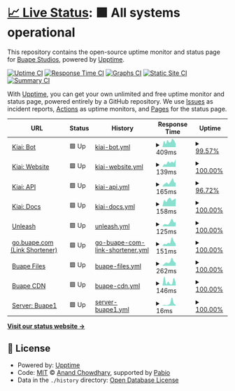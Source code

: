 # [📈 Live Status](https://status.buape.com): <!--live status--> **🟩 All systems operational**

This repository contains the open-source uptime monitor and status page for [Buape Studios](https://buape.com), powered by [Upptime](https://github.com/upptime/upptime).

[![Uptime CI](https://github.com/buape/status/workflows/Uptime%20CI/badge.svg)](https://github.com/buape/status/actions?query=workflow%3A%22Uptime+CI%22)
[![Response Time CI](https://github.com/buape/status/workflows/Response%20Time%20CI/badge.svg)](https://github.com/buape/status/actions?query=workflow%3A%22Response+Time+CI%22)
[![Graphs CI](https://github.com/buape/status/workflows/Graphs%20CI/badge.svg)](https://github.com/buape/status/actions?query=workflow%3A%22Graphs+CI%22)
[![Static Site CI](https://github.com/buape/status/workflows/Static%20Site%20CI/badge.svg)](https://github.com/buape/status/actions?query=workflow%3A%22Static+Site+CI%22)
[![Summary CI](https://github.com/buape/status/workflows/Summary%20CI/badge.svg)](https://github.com/buape/status/actions?query=workflow%3A%22Summary+CI%22)

With [Upptime](https://upptime.js.org), you can get your own unlimited and free uptime monitor and status page, powered entirely by a GitHub repository. We use [Issues](https://github.com/buape/status/issues) as incident reports, [Actions](https://github.com/buape/status/actions) as uptime monitors, and [Pages](https://status.buape.com) for the status page.

<!--start: status pages-->
<!-- This summary is generated by Upptime (https://github.com/upptime/upptime) -->
<!-- Do not edit this manually, your changes will be overwritten -->
<!-- prettier-ignore -->
| URL | Status | History | Response Time | Uptime |
| --- | ------ | ------- | ------------- | ------ |
| <img alt="" src="https://icons.duckduckgo.com/ip3/host.buape.com.ico" height="13"> [Kiai: Bot](http://host.buape.com:6677) | 🟩 Up | [kiai-bot.yml](https://github.com/buape/status/commits/HEAD/history/kiai-bot.yml) | <details><summary><img alt="Response time graph" src="./graphs/kiai-bot/response-time-week.png" height="20"> 409ms</summary><br><a href="https://status.buape.com/history/kiai-bot"><img alt="Response time 408" src="https://img.shields.io/endpoint?url=https%3A%2F%2Fraw.githubusercontent.com%2Fbuape%2Fstatus%2FHEAD%2Fapi%2Fkiai-bot%2Fresponse-time.json"></a><br><a href="https://status.buape.com/history/kiai-bot"><img alt="24-hour response time 268" src="https://img.shields.io/endpoint?url=https%3A%2F%2Fraw.githubusercontent.com%2Fbuape%2Fstatus%2FHEAD%2Fapi%2Fkiai-bot%2Fresponse-time-day.json"></a><br><a href="https://status.buape.com/history/kiai-bot"><img alt="7-day response time 409" src="https://img.shields.io/endpoint?url=https%3A%2F%2Fraw.githubusercontent.com%2Fbuape%2Fstatus%2FHEAD%2Fapi%2Fkiai-bot%2Fresponse-time-week.json"></a><br><a href="https://status.buape.com/history/kiai-bot"><img alt="30-day response time 407" src="https://img.shields.io/endpoint?url=https%3A%2F%2Fraw.githubusercontent.com%2Fbuape%2Fstatus%2FHEAD%2Fapi%2Fkiai-bot%2Fresponse-time-month.json"></a><br><a href="https://status.buape.com/history/kiai-bot"><img alt="1-year response time 408" src="https://img.shields.io/endpoint?url=https%3A%2F%2Fraw.githubusercontent.com%2Fbuape%2Fstatus%2FHEAD%2Fapi%2Fkiai-bot%2Fresponse-time-year.json"></a></details> | <details><summary><a href="https://status.buape.com/history/kiai-bot">99.57%</a></summary><a href="https://status.buape.com/history/kiai-bot"><img alt="All-time uptime 99.91%" src="https://img.shields.io/endpoint?url=https%3A%2F%2Fraw.githubusercontent.com%2Fbuape%2Fstatus%2FHEAD%2Fapi%2Fkiai-bot%2Fuptime.json"></a><br><a href="https://status.buape.com/history/kiai-bot"><img alt="24-hour uptime 100.00%" src="https://img.shields.io/endpoint?url=https%3A%2F%2Fraw.githubusercontent.com%2Fbuape%2Fstatus%2FHEAD%2Fapi%2Fkiai-bot%2Fuptime-day.json"></a><br><a href="https://status.buape.com/history/kiai-bot"><img alt="7-day uptime 99.57%" src="https://img.shields.io/endpoint?url=https%3A%2F%2Fraw.githubusercontent.com%2Fbuape%2Fstatus%2FHEAD%2Fapi%2Fkiai-bot%2Fuptime-week.json"></a><br><a href="https://status.buape.com/history/kiai-bot"><img alt="30-day uptime 99.90%" src="https://img.shields.io/endpoint?url=https%3A%2F%2Fraw.githubusercontent.com%2Fbuape%2Fstatus%2FHEAD%2Fapi%2Fkiai-bot%2Fuptime-month.json"></a><br><a href="https://status.buape.com/history/kiai-bot"><img alt="1-year uptime 99.91%" src="https://img.shields.io/endpoint?url=https%3A%2F%2Fraw.githubusercontent.com%2Fbuape%2Fstatus%2FHEAD%2Fapi%2Fkiai-bot%2Fuptime-year.json"></a></details>
| <img alt="" src="https://icons.duckduckgo.com/ip3/www.kiaibot.com.ico" height="13"> [Kiai: Website](https://www.kiaibot.com) | 🟩 Up | [kiai-website.yml](https://github.com/buape/status/commits/HEAD/history/kiai-website.yml) | <details><summary><img alt="Response time graph" src="./graphs/kiai-website/response-time-week.png" height="20"> 139ms</summary><br><a href="https://status.buape.com/history/kiai-website"><img alt="Response time 116" src="https://img.shields.io/endpoint?url=https%3A%2F%2Fraw.githubusercontent.com%2Fbuape%2Fstatus%2FHEAD%2Fapi%2Fkiai-website%2Fresponse-time.json"></a><br><a href="https://status.buape.com/history/kiai-website"><img alt="24-hour response time 179" src="https://img.shields.io/endpoint?url=https%3A%2F%2Fraw.githubusercontent.com%2Fbuape%2Fstatus%2FHEAD%2Fapi%2Fkiai-website%2Fresponse-time-day.json"></a><br><a href="https://status.buape.com/history/kiai-website"><img alt="7-day response time 139" src="https://img.shields.io/endpoint?url=https%3A%2F%2Fraw.githubusercontent.com%2Fbuape%2Fstatus%2FHEAD%2Fapi%2Fkiai-website%2Fresponse-time-week.json"></a><br><a href="https://status.buape.com/history/kiai-website"><img alt="30-day response time 117" src="https://img.shields.io/endpoint?url=https%3A%2F%2Fraw.githubusercontent.com%2Fbuape%2Fstatus%2FHEAD%2Fapi%2Fkiai-website%2Fresponse-time-month.json"></a><br><a href="https://status.buape.com/history/kiai-website"><img alt="1-year response time 116" src="https://img.shields.io/endpoint?url=https%3A%2F%2Fraw.githubusercontent.com%2Fbuape%2Fstatus%2FHEAD%2Fapi%2Fkiai-website%2Fresponse-time-year.json"></a></details> | <details><summary><a href="https://status.buape.com/history/kiai-website">100.00%</a></summary><a href="https://status.buape.com/history/kiai-website"><img alt="All-time uptime 100.00%" src="https://img.shields.io/endpoint?url=https%3A%2F%2Fraw.githubusercontent.com%2Fbuape%2Fstatus%2FHEAD%2Fapi%2Fkiai-website%2Fuptime.json"></a><br><a href="https://status.buape.com/history/kiai-website"><img alt="24-hour uptime 100.00%" src="https://img.shields.io/endpoint?url=https%3A%2F%2Fraw.githubusercontent.com%2Fbuape%2Fstatus%2FHEAD%2Fapi%2Fkiai-website%2Fuptime-day.json"></a><br><a href="https://status.buape.com/history/kiai-website"><img alt="7-day uptime 100.00%" src="https://img.shields.io/endpoint?url=https%3A%2F%2Fraw.githubusercontent.com%2Fbuape%2Fstatus%2FHEAD%2Fapi%2Fkiai-website%2Fuptime-week.json"></a><br><a href="https://status.buape.com/history/kiai-website"><img alt="30-day uptime 100.00%" src="https://img.shields.io/endpoint?url=https%3A%2F%2Fraw.githubusercontent.com%2Fbuape%2Fstatus%2FHEAD%2Fapi%2Fkiai-website%2Fuptime-month.json"></a><br><a href="https://status.buape.com/history/kiai-website"><img alt="1-year uptime 100.00%" src="https://img.shields.io/endpoint?url=https%3A%2F%2Fraw.githubusercontent.com%2Fbuape%2Fstatus%2FHEAD%2Fapi%2Fkiai-website%2Fuptime-year.json"></a></details>
| <img alt="" src="https://icons.duckduckgo.com/ip3/api.kiaibot.com.ico" height="13"> [Kiai: API](https://api.kiaibot.com) | 🟩 Up | [kiai-api.yml](https://github.com/buape/status/commits/HEAD/history/kiai-api.yml) | <details><summary><img alt="Response time graph" src="./graphs/kiai-api/response-time-week.png" height="20"> 165ms</summary><br><a href="https://status.buape.com/history/kiai-api"><img alt="Response time 170" src="https://img.shields.io/endpoint?url=https%3A%2F%2Fraw.githubusercontent.com%2Fbuape%2Fstatus%2FHEAD%2Fapi%2Fkiai-api%2Fresponse-time.json"></a><br><a href="https://status.buape.com/history/kiai-api"><img alt="24-hour response time 90" src="https://img.shields.io/endpoint?url=https%3A%2F%2Fraw.githubusercontent.com%2Fbuape%2Fstatus%2FHEAD%2Fapi%2Fkiai-api%2Fresponse-time-day.json"></a><br><a href="https://status.buape.com/history/kiai-api"><img alt="7-day response time 165" src="https://img.shields.io/endpoint?url=https%3A%2F%2Fraw.githubusercontent.com%2Fbuape%2Fstatus%2FHEAD%2Fapi%2Fkiai-api%2Fresponse-time-week.json"></a><br><a href="https://status.buape.com/history/kiai-api"><img alt="30-day response time 169" src="https://img.shields.io/endpoint?url=https%3A%2F%2Fraw.githubusercontent.com%2Fbuape%2Fstatus%2FHEAD%2Fapi%2Fkiai-api%2Fresponse-time-month.json"></a><br><a href="https://status.buape.com/history/kiai-api"><img alt="1-year response time 170" src="https://img.shields.io/endpoint?url=https%3A%2F%2Fraw.githubusercontent.com%2Fbuape%2Fstatus%2FHEAD%2Fapi%2Fkiai-api%2Fresponse-time-year.json"></a></details> | <details><summary><a href="https://status.buape.com/history/kiai-api">96.72%</a></summary><a href="https://status.buape.com/history/kiai-api"><img alt="All-time uptime 99.28%" src="https://img.shields.io/endpoint?url=https%3A%2F%2Fraw.githubusercontent.com%2Fbuape%2Fstatus%2FHEAD%2Fapi%2Fkiai-api%2Fuptime.json"></a><br><a href="https://status.buape.com/history/kiai-api"><img alt="24-hour uptime 100.00%" src="https://img.shields.io/endpoint?url=https%3A%2F%2Fraw.githubusercontent.com%2Fbuape%2Fstatus%2FHEAD%2Fapi%2Fkiai-api%2Fuptime-day.json"></a><br><a href="https://status.buape.com/history/kiai-api"><img alt="7-day uptime 96.72%" src="https://img.shields.io/endpoint?url=https%3A%2F%2Fraw.githubusercontent.com%2Fbuape%2Fstatus%2FHEAD%2Fapi%2Fkiai-api%2Fuptime-week.json"></a><br><a href="https://status.buape.com/history/kiai-api"><img alt="30-day uptime 99.25%" src="https://img.shields.io/endpoint?url=https%3A%2F%2Fraw.githubusercontent.com%2Fbuape%2Fstatus%2FHEAD%2Fapi%2Fkiai-api%2Fuptime-month.json"></a><br><a href="https://status.buape.com/history/kiai-api"><img alt="1-year uptime 99.28%" src="https://img.shields.io/endpoint?url=https%3A%2F%2Fraw.githubusercontent.com%2Fbuape%2Fstatus%2FHEAD%2Fapi%2Fkiai-api%2Fuptime-year.json"></a></details>
| <img alt="" src="https://icons.duckduckgo.com/ip3/docs.kiaibot.com.ico" height="13"> [Kiai: Docs](https://docs.kiaibot.com) | 🟩 Up | [kiai-docs.yml](https://github.com/buape/status/commits/HEAD/history/kiai-docs.yml) | <details><summary><img alt="Response time graph" src="./graphs/kiai-docs/response-time-week.png" height="20"> 158ms</summary><br><a href="https://status.buape.com/history/kiai-docs"><img alt="Response time 144" src="https://img.shields.io/endpoint?url=https%3A%2F%2Fraw.githubusercontent.com%2Fbuape%2Fstatus%2FHEAD%2Fapi%2Fkiai-docs%2Fresponse-time.json"></a><br><a href="https://status.buape.com/history/kiai-docs"><img alt="24-hour response time 203" src="https://img.shields.io/endpoint?url=https%3A%2F%2Fraw.githubusercontent.com%2Fbuape%2Fstatus%2FHEAD%2Fapi%2Fkiai-docs%2Fresponse-time-day.json"></a><br><a href="https://status.buape.com/history/kiai-docs"><img alt="7-day response time 158" src="https://img.shields.io/endpoint?url=https%3A%2F%2Fraw.githubusercontent.com%2Fbuape%2Fstatus%2FHEAD%2Fapi%2Fkiai-docs%2Fresponse-time-week.json"></a><br><a href="https://status.buape.com/history/kiai-docs"><img alt="30-day response time 147" src="https://img.shields.io/endpoint?url=https%3A%2F%2Fraw.githubusercontent.com%2Fbuape%2Fstatus%2FHEAD%2Fapi%2Fkiai-docs%2Fresponse-time-month.json"></a><br><a href="https://status.buape.com/history/kiai-docs"><img alt="1-year response time 144" src="https://img.shields.io/endpoint?url=https%3A%2F%2Fraw.githubusercontent.com%2Fbuape%2Fstatus%2FHEAD%2Fapi%2Fkiai-docs%2Fresponse-time-year.json"></a></details> | <details><summary><a href="https://status.buape.com/history/kiai-docs">100.00%</a></summary><a href="https://status.buape.com/history/kiai-docs"><img alt="All-time uptime 100.00%" src="https://img.shields.io/endpoint?url=https%3A%2F%2Fraw.githubusercontent.com%2Fbuape%2Fstatus%2FHEAD%2Fapi%2Fkiai-docs%2Fuptime.json"></a><br><a href="https://status.buape.com/history/kiai-docs"><img alt="24-hour uptime 100.00%" src="https://img.shields.io/endpoint?url=https%3A%2F%2Fraw.githubusercontent.com%2Fbuape%2Fstatus%2FHEAD%2Fapi%2Fkiai-docs%2Fuptime-day.json"></a><br><a href="https://status.buape.com/history/kiai-docs"><img alt="7-day uptime 100.00%" src="https://img.shields.io/endpoint?url=https%3A%2F%2Fraw.githubusercontent.com%2Fbuape%2Fstatus%2FHEAD%2Fapi%2Fkiai-docs%2Fuptime-week.json"></a><br><a href="https://status.buape.com/history/kiai-docs"><img alt="30-day uptime 100.00%" src="https://img.shields.io/endpoint?url=https%3A%2F%2Fraw.githubusercontent.com%2Fbuape%2Fstatus%2FHEAD%2Fapi%2Fkiai-docs%2Fuptime-month.json"></a><br><a href="https://status.buape.com/history/kiai-docs"><img alt="1-year uptime 100.00%" src="https://img.shields.io/endpoint?url=https%3A%2F%2Fraw.githubusercontent.com%2Fbuape%2Fstatus%2FHEAD%2Fapi%2Fkiai-docs%2Fuptime-year.json"></a></details>
| <img alt="" src="https://icons.duckduckgo.com/ip3/unleash.kiaibot.com.ico" height="13"> [Unleash](https://unleash.kiaibot.com) | 🟩 Up | [unleash.yml](https://github.com/buape/status/commits/HEAD/history/unleash.yml) | <details><summary><img alt="Response time graph" src="./graphs/unleash/response-time-week.png" height="20"> 125ms</summary><br><a href="https://status.buape.com/history/unleash"><img alt="Response time 153" src="https://img.shields.io/endpoint?url=https%3A%2F%2Fraw.githubusercontent.com%2Fbuape%2Fstatus%2FHEAD%2Fapi%2Funleash%2Fresponse-time.json"></a><br><a href="https://status.buape.com/history/unleash"><img alt="24-hour response time 70" src="https://img.shields.io/endpoint?url=https%3A%2F%2Fraw.githubusercontent.com%2Fbuape%2Fstatus%2FHEAD%2Fapi%2Funleash%2Fresponse-time-day.json"></a><br><a href="https://status.buape.com/history/unleash"><img alt="7-day response time 125" src="https://img.shields.io/endpoint?url=https%3A%2F%2Fraw.githubusercontent.com%2Fbuape%2Fstatus%2FHEAD%2Fapi%2Funleash%2Fresponse-time-week.json"></a><br><a href="https://status.buape.com/history/unleash"><img alt="30-day response time 151" src="https://img.shields.io/endpoint?url=https%3A%2F%2Fraw.githubusercontent.com%2Fbuape%2Fstatus%2FHEAD%2Fapi%2Funleash%2Fresponse-time-month.json"></a><br><a href="https://status.buape.com/history/unleash"><img alt="1-year response time 153" src="https://img.shields.io/endpoint?url=https%3A%2F%2Fraw.githubusercontent.com%2Fbuape%2Fstatus%2FHEAD%2Fapi%2Funleash%2Fresponse-time-year.json"></a></details> | <details><summary><a href="https://status.buape.com/history/unleash">100.00%</a></summary><a href="https://status.buape.com/history/unleash"><img alt="All-time uptime 100.00%" src="https://img.shields.io/endpoint?url=https%3A%2F%2Fraw.githubusercontent.com%2Fbuape%2Fstatus%2FHEAD%2Fapi%2Funleash%2Fuptime.json"></a><br><a href="https://status.buape.com/history/unleash"><img alt="24-hour uptime 100.00%" src="https://img.shields.io/endpoint?url=https%3A%2F%2Fraw.githubusercontent.com%2Fbuape%2Fstatus%2FHEAD%2Fapi%2Funleash%2Fuptime-day.json"></a><br><a href="https://status.buape.com/history/unleash"><img alt="7-day uptime 100.00%" src="https://img.shields.io/endpoint?url=https%3A%2F%2Fraw.githubusercontent.com%2Fbuape%2Fstatus%2FHEAD%2Fapi%2Funleash%2Fuptime-week.json"></a><br><a href="https://status.buape.com/history/unleash"><img alt="30-day uptime 100.00%" src="https://img.shields.io/endpoint?url=https%3A%2F%2Fraw.githubusercontent.com%2Fbuape%2Fstatus%2FHEAD%2Fapi%2Funleash%2Fuptime-month.json"></a><br><a href="https://status.buape.com/history/unleash"><img alt="1-year uptime 100.00%" src="https://img.shields.io/endpoint?url=https%3A%2F%2Fraw.githubusercontent.com%2Fbuape%2Fstatus%2FHEAD%2Fapi%2Funleash%2Fuptime-year.json"></a></details>
| <img alt="" src="https://icons.duckduckgo.com/ip3/go.buape.com.ico" height="13"> [go.buape.com (Link Shortener)](https://go.buape.com) | 🟩 Up | [go-buape-com-link-shortener.yml](https://github.com/buape/status/commits/HEAD/history/go-buape-com-link-shortener.yml) | <details><summary><img alt="Response time graph" src="./graphs/go-buape-com-link-shortener/response-time-week.png" height="20"> 151ms</summary><br><a href="https://status.buape.com/history/go-buape-com-link-shortener"><img alt="Response time 176" src="https://img.shields.io/endpoint?url=https%3A%2F%2Fraw.githubusercontent.com%2Fbuape%2Fstatus%2FHEAD%2Fapi%2Fgo-buape-com-link-shortener%2Fresponse-time.json"></a><br><a href="https://status.buape.com/history/go-buape-com-link-shortener"><img alt="24-hour response time 131" src="https://img.shields.io/endpoint?url=https%3A%2F%2Fraw.githubusercontent.com%2Fbuape%2Fstatus%2FHEAD%2Fapi%2Fgo-buape-com-link-shortener%2Fresponse-time-day.json"></a><br><a href="https://status.buape.com/history/go-buape-com-link-shortener"><img alt="7-day response time 151" src="https://img.shields.io/endpoint?url=https%3A%2F%2Fraw.githubusercontent.com%2Fbuape%2Fstatus%2FHEAD%2Fapi%2Fgo-buape-com-link-shortener%2Fresponse-time-week.json"></a><br><a href="https://status.buape.com/history/go-buape-com-link-shortener"><img alt="30-day response time 164" src="https://img.shields.io/endpoint?url=https%3A%2F%2Fraw.githubusercontent.com%2Fbuape%2Fstatus%2FHEAD%2Fapi%2Fgo-buape-com-link-shortener%2Fresponse-time-month.json"></a><br><a href="https://status.buape.com/history/go-buape-com-link-shortener"><img alt="1-year response time 176" src="https://img.shields.io/endpoint?url=https%3A%2F%2Fraw.githubusercontent.com%2Fbuape%2Fstatus%2FHEAD%2Fapi%2Fgo-buape-com-link-shortener%2Fresponse-time-year.json"></a></details> | <details><summary><a href="https://status.buape.com/history/go-buape-com-link-shortener">100.00%</a></summary><a href="https://status.buape.com/history/go-buape-com-link-shortener"><img alt="All-time uptime 99.91%" src="https://img.shields.io/endpoint?url=https%3A%2F%2Fraw.githubusercontent.com%2Fbuape%2Fstatus%2FHEAD%2Fapi%2Fgo-buape-com-link-shortener%2Fuptime.json"></a><br><a href="https://status.buape.com/history/go-buape-com-link-shortener"><img alt="24-hour uptime 100.00%" src="https://img.shields.io/endpoint?url=https%3A%2F%2Fraw.githubusercontent.com%2Fbuape%2Fstatus%2FHEAD%2Fapi%2Fgo-buape-com-link-shortener%2Fuptime-day.json"></a><br><a href="https://status.buape.com/history/go-buape-com-link-shortener"><img alt="7-day uptime 100.00%" src="https://img.shields.io/endpoint?url=https%3A%2F%2Fraw.githubusercontent.com%2Fbuape%2Fstatus%2FHEAD%2Fapi%2Fgo-buape-com-link-shortener%2Fuptime-week.json"></a><br><a href="https://status.buape.com/history/go-buape-com-link-shortener"><img alt="30-day uptime 99.91%" src="https://img.shields.io/endpoint?url=https%3A%2F%2Fraw.githubusercontent.com%2Fbuape%2Fstatus%2FHEAD%2Fapi%2Fgo-buape-com-link-shortener%2Fuptime-month.json"></a><br><a href="https://status.buape.com/history/go-buape-com-link-shortener"><img alt="1-year uptime 99.91%" src="https://img.shields.io/endpoint?url=https%3A%2F%2Fraw.githubusercontent.com%2Fbuape%2Fstatus%2FHEAD%2Fapi%2Fgo-buape-com-link-shortener%2Fuptime-year.json"></a></details>
| <img alt="" src="https://icons.duckduckgo.com/ip3/files.buape.com.ico" height="13"> [Buape Files](https://files.buape.com) | 🟩 Up | [buape-files.yml](https://github.com/buape/status/commits/HEAD/history/buape-files.yml) | <details><summary><img alt="Response time graph" src="./graphs/buape-files/response-time-week.png" height="20"> 262ms</summary><br><a href="https://status.buape.com/history/buape-files"><img alt="Response time 307" src="https://img.shields.io/endpoint?url=https%3A%2F%2Fraw.githubusercontent.com%2Fbuape%2Fstatus%2FHEAD%2Fapi%2Fbuape-files%2Fresponse-time.json"></a><br><a href="https://status.buape.com/history/buape-files"><img alt="24-hour response time 146" src="https://img.shields.io/endpoint?url=https%3A%2F%2Fraw.githubusercontent.com%2Fbuape%2Fstatus%2FHEAD%2Fapi%2Fbuape-files%2Fresponse-time-day.json"></a><br><a href="https://status.buape.com/history/buape-files"><img alt="7-day response time 262" src="https://img.shields.io/endpoint?url=https%3A%2F%2Fraw.githubusercontent.com%2Fbuape%2Fstatus%2FHEAD%2Fapi%2Fbuape-files%2Fresponse-time-week.json"></a><br><a href="https://status.buape.com/history/buape-files"><img alt="30-day response time 301" src="https://img.shields.io/endpoint?url=https%3A%2F%2Fraw.githubusercontent.com%2Fbuape%2Fstatus%2FHEAD%2Fapi%2Fbuape-files%2Fresponse-time-month.json"></a><br><a href="https://status.buape.com/history/buape-files"><img alt="1-year response time 307" src="https://img.shields.io/endpoint?url=https%3A%2F%2Fraw.githubusercontent.com%2Fbuape%2Fstatus%2FHEAD%2Fapi%2Fbuape-files%2Fresponse-time-year.json"></a></details> | <details><summary><a href="https://status.buape.com/history/buape-files">100.00%</a></summary><a href="https://status.buape.com/history/buape-files"><img alt="All-time uptime 99.97%" src="https://img.shields.io/endpoint?url=https%3A%2F%2Fraw.githubusercontent.com%2Fbuape%2Fstatus%2FHEAD%2Fapi%2Fbuape-files%2Fuptime.json"></a><br><a href="https://status.buape.com/history/buape-files"><img alt="24-hour uptime 100.00%" src="https://img.shields.io/endpoint?url=https%3A%2F%2Fraw.githubusercontent.com%2Fbuape%2Fstatus%2FHEAD%2Fapi%2Fbuape-files%2Fuptime-day.json"></a><br><a href="https://status.buape.com/history/buape-files"><img alt="7-day uptime 100.00%" src="https://img.shields.io/endpoint?url=https%3A%2F%2Fraw.githubusercontent.com%2Fbuape%2Fstatus%2FHEAD%2Fapi%2Fbuape-files%2Fuptime-week.json"></a><br><a href="https://status.buape.com/history/buape-files"><img alt="30-day uptime 99.97%" src="https://img.shields.io/endpoint?url=https%3A%2F%2Fraw.githubusercontent.com%2Fbuape%2Fstatus%2FHEAD%2Fapi%2Fbuape-files%2Fuptime-month.json"></a><br><a href="https://status.buape.com/history/buape-files"><img alt="1-year uptime 99.97%" src="https://img.shields.io/endpoint?url=https%3A%2F%2Fraw.githubusercontent.com%2Fbuape%2Fstatus%2FHEAD%2Fapi%2Fbuape-files%2Fuptime-year.json"></a></details>
| <img alt="" src="https://icons.duckduckgo.com/ip3/cdn-raw.buape.com.ico" height="13"> [Buape CDN](https://cdn-raw.buape.com/buape_circle.png) | 🟩 Up | [buape-cdn.yml](https://github.com/buape/status/commits/HEAD/history/buape-cdn.yml) | <details><summary><img alt="Response time graph" src="./graphs/buape-cdn/response-time-week.png" height="20"> 146ms</summary><br><a href="https://status.buape.com/history/buape-cdn"><img alt="Response time 252" src="https://img.shields.io/endpoint?url=https%3A%2F%2Fraw.githubusercontent.com%2Fbuape%2Fstatus%2FHEAD%2Fapi%2Fbuape-cdn%2Fresponse-time.json"></a><br><a href="https://status.buape.com/history/buape-cdn"><img alt="24-hour response time 131" src="https://img.shields.io/endpoint?url=https%3A%2F%2Fraw.githubusercontent.com%2Fbuape%2Fstatus%2FHEAD%2Fapi%2Fbuape-cdn%2Fresponse-time-day.json"></a><br><a href="https://status.buape.com/history/buape-cdn"><img alt="7-day response time 146" src="https://img.shields.io/endpoint?url=https%3A%2F%2Fraw.githubusercontent.com%2Fbuape%2Fstatus%2FHEAD%2Fapi%2Fbuape-cdn%2Fresponse-time-week.json"></a><br><a href="https://status.buape.com/history/buape-cdn"><img alt="30-day response time 211" src="https://img.shields.io/endpoint?url=https%3A%2F%2Fraw.githubusercontent.com%2Fbuape%2Fstatus%2FHEAD%2Fapi%2Fbuape-cdn%2Fresponse-time-month.json"></a><br><a href="https://status.buape.com/history/buape-cdn"><img alt="1-year response time 252" src="https://img.shields.io/endpoint?url=https%3A%2F%2Fraw.githubusercontent.com%2Fbuape%2Fstatus%2FHEAD%2Fapi%2Fbuape-cdn%2Fresponse-time-year.json"></a></details> | <details><summary><a href="https://status.buape.com/history/buape-cdn">100.00%</a></summary><a href="https://status.buape.com/history/buape-cdn"><img alt="All-time uptime 100.00%" src="https://img.shields.io/endpoint?url=https%3A%2F%2Fraw.githubusercontent.com%2Fbuape%2Fstatus%2FHEAD%2Fapi%2Fbuape-cdn%2Fuptime.json"></a><br><a href="https://status.buape.com/history/buape-cdn"><img alt="24-hour uptime 100.00%" src="https://img.shields.io/endpoint?url=https%3A%2F%2Fraw.githubusercontent.com%2Fbuape%2Fstatus%2FHEAD%2Fapi%2Fbuape-cdn%2Fuptime-day.json"></a><br><a href="https://status.buape.com/history/buape-cdn"><img alt="7-day uptime 100.00%" src="https://img.shields.io/endpoint?url=https%3A%2F%2Fraw.githubusercontent.com%2Fbuape%2Fstatus%2FHEAD%2Fapi%2Fbuape-cdn%2Fuptime-week.json"></a><br><a href="https://status.buape.com/history/buape-cdn"><img alt="30-day uptime 100.00%" src="https://img.shields.io/endpoint?url=https%3A%2F%2Fraw.githubusercontent.com%2Fbuape%2Fstatus%2FHEAD%2Fapi%2Fbuape-cdn%2Fuptime-month.json"></a><br><a href="https://status.buape.com/history/buape-cdn"><img alt="1-year uptime 100.00%" src="https://img.shields.io/endpoint?url=https%3A%2F%2Fraw.githubusercontent.com%2Fbuape%2Fstatus%2FHEAD%2Fapi%2Fbuape-cdn%2Fuptime-year.json"></a></details>
| <img alt="" src="https://icons.duckduckgo.com/ip3/null.ico" height="13"> [Server: Buape1](host.buape.com) | 🟩 Up | [server-buape1.yml](https://github.com/buape/status/commits/HEAD/history/server-buape1.yml) | <details><summary><img alt="Response time graph" src="./graphs/server-buape1/response-time-week.png" height="20"> 16ms</summary><br><a href="https://status.buape.com/history/server-buape1"><img alt="Response time 22" src="https://img.shields.io/endpoint?url=https%3A%2F%2Fraw.githubusercontent.com%2Fbuape%2Fstatus%2FHEAD%2Fapi%2Fserver-buape1%2Fresponse-time.json"></a><br><a href="https://status.buape.com/history/server-buape1"><img alt="24-hour response time 2" src="https://img.shields.io/endpoint?url=https%3A%2F%2Fraw.githubusercontent.com%2Fbuape%2Fstatus%2FHEAD%2Fapi%2Fserver-buape1%2Fresponse-time-day.json"></a><br><a href="https://status.buape.com/history/server-buape1"><img alt="7-day response time 16" src="https://img.shields.io/endpoint?url=https%3A%2F%2Fraw.githubusercontent.com%2Fbuape%2Fstatus%2FHEAD%2Fapi%2Fserver-buape1%2Fresponse-time-week.json"></a><br><a href="https://status.buape.com/history/server-buape1"><img alt="30-day response time 22" src="https://img.shields.io/endpoint?url=https%3A%2F%2Fraw.githubusercontent.com%2Fbuape%2Fstatus%2FHEAD%2Fapi%2Fserver-buape1%2Fresponse-time-month.json"></a><br><a href="https://status.buape.com/history/server-buape1"><img alt="1-year response time 22" src="https://img.shields.io/endpoint?url=https%3A%2F%2Fraw.githubusercontent.com%2Fbuape%2Fstatus%2FHEAD%2Fapi%2Fserver-buape1%2Fresponse-time-year.json"></a></details> | <details><summary><a href="https://status.buape.com/history/server-buape1">100.00%</a></summary><a href="https://status.buape.com/history/server-buape1"><img alt="All-time uptime 100.00%" src="https://img.shields.io/endpoint?url=https%3A%2F%2Fraw.githubusercontent.com%2Fbuape%2Fstatus%2FHEAD%2Fapi%2Fserver-buape1%2Fuptime.json"></a><br><a href="https://status.buape.com/history/server-buape1"><img alt="24-hour uptime 100.00%" src="https://img.shields.io/endpoint?url=https%3A%2F%2Fraw.githubusercontent.com%2Fbuape%2Fstatus%2FHEAD%2Fapi%2Fserver-buape1%2Fuptime-day.json"></a><br><a href="https://status.buape.com/history/server-buape1"><img alt="7-day uptime 100.00%" src="https://img.shields.io/endpoint?url=https%3A%2F%2Fraw.githubusercontent.com%2Fbuape%2Fstatus%2FHEAD%2Fapi%2Fserver-buape1%2Fuptime-week.json"></a><br><a href="https://status.buape.com/history/server-buape1"><img alt="30-day uptime 100.00%" src="https://img.shields.io/endpoint?url=https%3A%2F%2Fraw.githubusercontent.com%2Fbuape%2Fstatus%2FHEAD%2Fapi%2Fserver-buape1%2Fuptime-month.json"></a><br><a href="https://status.buape.com/history/server-buape1"><img alt="1-year uptime 100.00%" src="https://img.shields.io/endpoint?url=https%3A%2F%2Fraw.githubusercontent.com%2Fbuape%2Fstatus%2FHEAD%2Fapi%2Fserver-buape1%2Fuptime-year.json"></a></details>

<!--end: status pages-->

[**Visit our status website →**](https://status.buape.com)

## 📄 License

- Powered by: [Upptime](https://github.com/upptime/upptime)
- Code: [MIT](./LICENSE) © [Anand Chowdhary](https://anandchowdhary.com), supported by [Pabio](https://pabio.com)
- Data in the `./history` directory: [Open Database License](https://opendatacommons.org/licenses/odbl/1-0/)
